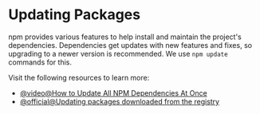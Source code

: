 # Updating Packages

npm provides various features to help install and maintain the project's dependencies. Dependencies get updates with new features and fixes, so upgrading to a newer version is recommended. We use `npm update` commands for this.

Visit the following resources to learn more:

- [@video@How to Update All NPM Dependencies At Once](https://www.youtube.com/watch?v=Ghdfdq17JAY)
- [@official@Updating packages downloaded from the registry](https://docs.npmjs.com/updating-packages-downloaded-from-the-registry)
